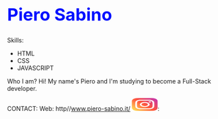 <img>
<h1 style="font-size:40px; color: #01f;">Piero Sabino</h1>

Skills:
- HTML
- CSS 
- JAVASCRIPT


Who I am?
Hi! My name's Piero and I'm studying to become a Full-Stack developer.

CONTACT:
Web: http//www.piero-sabino.it/
<img src="/img/instagram.svg" width="60px" height="30px">:  
